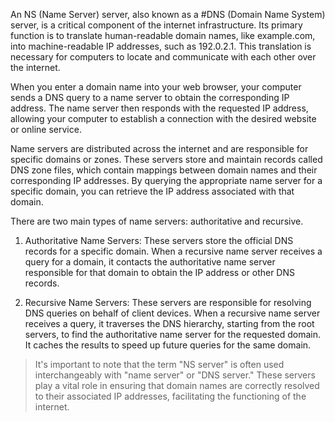 An NS (Name Server) server, also known as a #DNS (Domain Name System) server, is a critical component of the internet infrastructure. Its primary function is to translate human-readable domain names, like example.com, into machine-readable IP addresses, such as 192.0.2.1. This translation is necessary for computers to locate and communicate with each other over the internet.

When you enter a domain name into your web browser, your computer sends a DNS query to a name server to obtain the corresponding IP address. The name server then responds with the requested IP address, allowing your computer to establish a connection with the desired website or online service.

Name servers are distributed across the internet and are responsible for specific domains or zones. These servers store and maintain records called DNS zone files, which contain mappings between domain names and their corresponding IP addresses. By querying the appropriate name server for a specific domain, you can retrieve the IP address associated with that domain.

There are two main types of name servers: authoritative and recursive.

1. Authoritative Name Servers: These servers store the official DNS records for a specific domain. When a recursive name server receives a query for a domain, it contacts the authoritative name server responsible for that domain to obtain the IP address or other DNS records.
    
2. Recursive Name Servers: These servers are responsible for resolving DNS queries on behalf of client devices. When a recursive name server receives a query, it traverses the DNS hierarchy, starting from the root servers, to find the authoritative name server for the requested domain. It caches the results to speed up future queries for the same domain.
    

> It's important to note that the term "NS server" is often used interchangeably with "name server" or "DNS server." These servers play a vital role in ensuring that domain names are correctly resolved to their associated IP addresses, facilitating the functioning of the internet.

